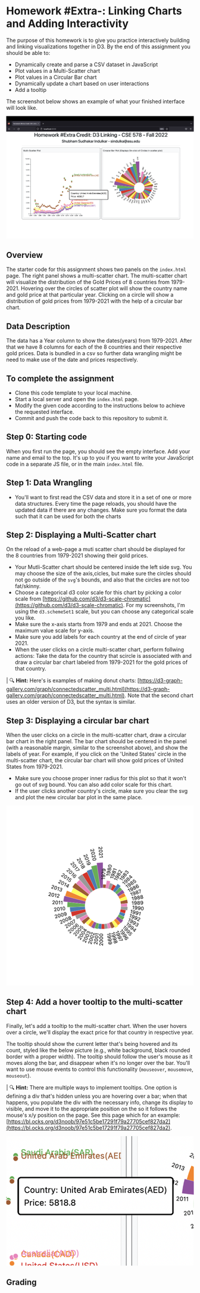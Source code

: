 # Homework #Extra-: Linking Charts and Adding Interactivity

The purpose of this homework is to give you practice interactively building and linking visualizations together in D3. By the end of this assignment you should be able to:

- Dynamically create and parse a CSV dataset in JavaScript
- Plot values in a Multi-Scatter chart
- Plot values in a Circular Bar chart
- Dynamically update a chart based on user interactions
- Add a tooltip

The screenshot below shows an example of what your finished interface will look like.

![images/Completed.png](images/Completed.png)

## Overview

The starter code for this assignment shows two panels on the `index.html` page. The right panel shows a multi-scatter chart. The multi-scatter chart will visualize the distribution of the Gold Prices of 8 countries from 1979-2021. Hovering over the circles of scatter plot will show the country name and gold price at that particular year. Clicking on a circle will show a distribution of gold prices from 1979-2021 with the help of a circular bar chart.

## Data Description

The data has a Year column to show the dates(years) from 1979-2021. After that we have 8 columns for each of the 8 countries and their respective gold prices. Data is bundled in a csv so further data wrangling might be need to make use of the date and prices respectively.

## To complete the assignment

- Clone this code template to your local machine.
- Start a local server and open the `index.html` page.
- Modify the given code according to the instructions below to achieve the requested interface.
- Commit and push the code back to this repository to submit it.

## Step 0: Starting code

When you first run the page, you should see the empty interface. Add your name and email to the top. It's up to you if you want to write your JavaScript code in a separate JS file, or in the main `index.html` file.


## Step 1: Data Wrangling
- You'll want to first read the CSV data and store it in a set of one or more data structures. Every time the page reloads, you should have the updated data if there are any changes. Make sure you format the data such that it can be used for both the charts


## Step 2: Displaying a Multi-Scatter chart

On the reload of a web-page a muti scatter chart should be displayed for the 8 countries from 1979-2021 showing their gold prices.


- Your Mutli-Scatter chart should be centered inside the left side svg. You may choose the size of the axis,cicles, but make sure the circles should not go outside of the `svg`'s bounds, and also that the circles are not too fat/skinny.
- Choose a categorical d3 color scale for this chart by picking a color scale from [https://github.com/d3/d3-scale-chromatic](https://github.com/d3/d3-scale-chromatic). For my screenshots, I'm using the `d3.schemeSet1` scale, but you can choose any categorical scale you like.
- Make sure the x-axis starts from 1979 and ends at 2021. Choose the maximum value scale for y-axis.
- Make sure you add labels for each country at the end of circle of year 2021.
- When the user clicks on a circle multi-scatter chart, perform follwing actions: Take the data for the country that scircle is associated with and draw a circular bar chart labeled from 1979-2021 for the gold prices of that country.

| 🔍 **Hint:** Here's is examples of making donut charts: [https://d3-graph-gallery.com/graph/connectedscatter_multi.html](https://d3-graph-gallery.com/graph/connectedscatter_multi.html). Note that the second chart uses an older version of D3, but the syntax is similar.


## Step 3: Displaying a circular bar chart

When the user clicks on a circle in the multi-scatter chart, draw a circular bar chart in the right panel. The bar chart should be centered in the panel (with a reasonable margin, similar to the screenshot above), and show the labels of year. For example, if you click on the 'United States' circle in the multi-scatter chart, the circular bar chart will show gold prices of United States from 1979-2021.

- Make sure you choose proper inner radius for this plot so that it won't go out of svg bound. You can also add color scale for this chart.
- If the user clicks another country's circle, make sure you clear the svg and plot the new circular bar plot in the same place.

![/images/circularBarChart.png](/images/circularBarChart.png)

## Step 4: Add a hover tooltip to the multi-scatter chart

Finally, let's add a tooltip to the multi-scatter chart. When the user hovers over a circle, we'll display the exact price for that country in respective year.

The tooltip should show the current letter that's being hovered and its count, styled like the below picture (e.g., white background, black rounded border with a proper width). The tooltip should follow the user's mouse as it moves along the bar, and disappear when it's no longer over the bar. You'll want to use mouse events to control this functionality (`mouseover`, `mousemove`, `mouseout`). 

| 🔍 **Hint:** There are multiple ways to implement tooltips. One option is defining a div that's hidden unless you are hovering over a bar; when that happens, you populate the div with the necessary info, change its display to visible, and move it to the appropriate position on the so it follows the mouse's x/y position on the page. See  this page which for an example: [https://bl.ocks.org/d3noob/97e51c5be17291f79a27705cef827da2](https://bl.ocks.org/d3noob/97e51c5be17291f79a27705cef827da2).

![images/tooltip.png](images/tooltip.png)

## Grading


